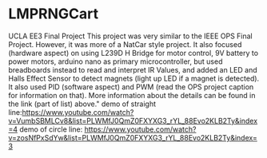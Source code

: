 # LMPRNGCart
UCLA EE3 Final Project
This project was very similar to the IEEE OPS Final Project. However, it was more of a NatCar style project. It also focused (hardware aspect) on using L239D H Bridge for motor control, 9V battery to power motors, arduino nano as primary microcontroller, but used breadboards instead to read and interpret IR Values, and added an LED and Halls Effect Sensor to detect magnets (light up LED if a magnet is detected). It also used PID (software aspect) and PWM (read the OPS project caption for information on that). More information about the details can be found in the link (part of list) above."
demo of straight line:https://www.youtube.com/watch?v=VumbSBMLCv8&list=PLWMfJ0QmZ0FXYXG3_rYL_88Evo2KLB2Ty&index=4
demo of circle line: https://www.youtube.com/watch?v=zosNfPxSdYw&list=PLWMfJ0QmZ0FXYXG3_rYL_88Evo2KLB2Ty&index=3
